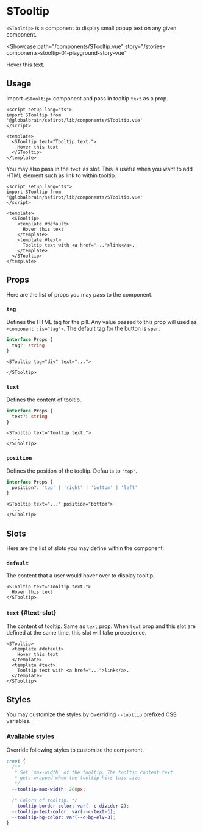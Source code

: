 <script setup lang="ts">
import STooltip from 'sefirot/components/STooltip.vue'
</script>

# STooltip

`<STooltip>` is a component to display small popup text on any given component.

<Showcase
  path="/components/STooltip.vue"
  story="/stories-components-stooltip-01-playground-story-vue"
>
  <STooltip text="This is a tooltip message.">
    Hover this text.
  </STooltip>
</Showcase>

## Usage

Import `<STooltip>` component and pass in tooltip `text` as a prop.

```vue
<script setup lang="ts">
import STooltip from '@globalbrain/sefirot/lib/components/STooltip.vue'
</script>

<template>
  <STooltip text="Tooltip text.">
    Hover this text
  </STooltip>
</template>
```

You may also pass in the `text` as slot. This is useful when you want to add HTML element such as link to within tooltip.

```vue
<script setup lang="ts">
import STooltip from '@globalbrain/sefirot/lib/components/STooltip.vue'
</script>

<template>
  <STooltip>
    <template #default>
      Hover this text
    </template>
    <template #text>
      Tooltip text with <a href="...">link</a>.
    </template>
  </STooltip>
</template>
```

## Props

Here are the list of props you may pass to the component.

### `tag`

Defines the HTML tag for the pill. Any value passed to this prop will used as `<component :is="tag">`. The default tag for the button is `span`.

```ts
interface Props {
  tag?: string
}
```

```vue-html
<STooltip tag="div" text="...">
  ...
</STooltip>
```

### `text`

Defines the content of tooltip.

```ts
interface Props {
  text?: string
}
```

```vue-html
<STooltip text="Tooltip text.">
  ...
</STooltip>
```

### `position`

Defines the position of the tooltip. Defaults to `'top'`.

```ts
interface Props {
  position?: 'top' | 'right' | 'bottom' | 'left'
}
```

```vue-html
<STooltip text="..." position="bottom">
  ...
</STooltip>
```

## Slots

Here are the list of slots you may define within the component.

### `default`

The content that a user would hover over to display tooltip.

```vue-html
<STooltip text="Tooltip text.">
  Hover this text
</STooltip>
```

### `text` {#text-slot}

The content of tooltip. Same as `text` prop. When `text` prop and this slot are defined at the same time, this slot will take precedence.

```vue-html
<STooltip>
  <template #default>
    Hover this text
  </template>
  <template #text>
    Tooltip text with <a href="...">link</a>.
  </template>
</STooltip>
```

## Styles

You may customize the styles by overriding `--tooltip` prefixed CSS variables.

### Available styles

Override following styles to customize the component.

```css
:root {
  /**
   * Set `max-width` of the tooltip. The tooltip content text
   * gets wrapped when the tooltip hits this size.
   */
  --tooltip-max-width: 288px;

  /* Colors of tooltip. */
  --tooltip-border-color: var(--c-divider-2);
  --tooltip-text-color: var(--c-text-1);
  --tooltip-bg-color: var(--c-bg-elv-3);
}
```
